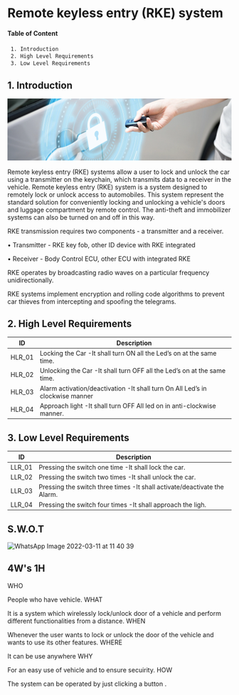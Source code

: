 # Remote keyless entry (RKE) system
#### Table of Content
     1. Introduction
     2. High Level Requirements
     3. Low Level Requirements

     
## 1. Introduction     
 ![Block Diagram](https://github.com/ShamaTorgal/M3_G15/blob/main/Project1/1_Requirements/RKEsys.webp)
 
Remote keyless entry (RKE) systems allow a user to lock and unlock the car using a transmitter on the keychain, which transmits data to a receiver in the vehicle. Remote keyless entry (RKE) system is a system designed to remotely lock or unlock access to automobiles. This system represent the standard solution for conveniently locking and unlocking a vehicle's doors and luggage compartment by remote control. The anti-theft and immobilizer systems can also be turned on and off in this way.

RKE transmission requires two components - a transmitter and a receiver.

• Transmitter - RKE key fob, other ID device with RKE integrated

• Receiver - Body Control ECU, other ECU with integrated RKE

RKE operates by broadcasting radio waves on a particular frequency unidirectionally.

RKE systems implement encryption and rolling code algorithms to prevent car thieves from intercepting and spoofing the telegrams.

## 2. High Level Requirements

|ID	| Description |
| --- | --- |
|HLR_01|	Locking the Car	-It shall turn ON all the Led’s on at the same time.|
|HLR_02	|Unlocking the Car	-It shall turn OFF all the Led’s on at the same time.|
|HLR_03	|Alarm activation/deactivation	-It shall turn On All Led’s in clockwise manner|
|HLR_04	|Approach light	-It shall turn OFF All led on in anti-clockwise manner.|

## 3. Low Level Requirements

|ID|	Description|
| --- | --- |
|LLR_01|	Pressing the switch one time	-It shall lock the car.|
|LLR_02|	Pressing the switch two times	-It shall unlock the car.|
|LLR_03	|Pressing the switch three times	-It shall activate/deactivate the Alarm.|
|LLR_04	|Pressing the switch four times	-It shall approach the ligh.|

## S.W.O.T

![WhatsApp Image 2022-03-11 at 11 40 39](https://user-images.githubusercontent.com/98829310/157812599-6e424513-c305-40d6-a971-d1ec91013c27.jpeg)

## 4W's 1H

WHO

People who have vehicle.
WHAT

It is a system which wirelessly lock/unlock door of a vehicle and perform different functionalities from a distance.
WHEN

Whenever the user wants to lock or unlock the door of the vehicle and wants to use its other features.
WHERE

It can be use anywhere
WHY

For an easy use of vehicle and to ensure secuirity.
HOW

The system can be operated by just clicking a button .


